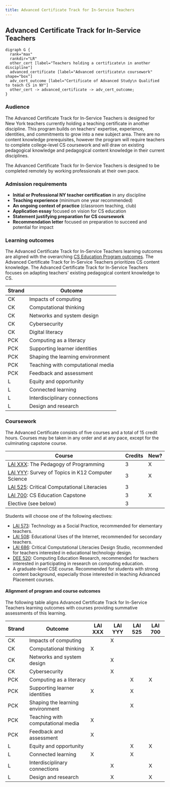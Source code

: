 ```yaml
---
title: Advanced Certificate Track for In-Service Teachers
---
```


## Advanced Certificate Track for In-Service Teachers

```{.graphviz caption="The Advanced Certificate Track for In-Service Teachers"}
digraph G {
  rank="max"
  rankdir="LR"
  other_cert [label="Teachers holding a certificate\n in another discipline"]
  advanced_certificate [label="Advanced certificate\n coursework" shape="box"]
  adv_cert_outcome [label="Certificate of Advanced Study\n Qualified to teach CS in NY"]
  other_cert -> advanced_certificate -> adv_cert_outcome;
}
```
### Audience

The Advanced Certificate Track for In-Service Teachers is designed for New York teachers currently holding 
a teaching certificate in another discipline. 
This program builds on teachers’ expertise, experience, identities, and 
commitments to grow into a new subject area. There are no content knowledge 
prerequisites, however the program will require teachers to complete college-level 
CS coursework and will draw on existing pedagogical knowledge and 
pedagogical content knowledge in their current disciplines.

The Advanced Certificate Track for In-Service Teachers is designed to be completed remotely by working 
professionals at their own pace. 

### Admission requirements

- **Initial or Professional NY teacher certification** in any discipline
- **Teaching experience** (minimum one year recommended)
- **An ongoing context of practice** (classroom teaching, club) 
- **Application essay** focused on vision for CS education
- **Statement justifying preparation for CS coursework**
- **Recommendation letter** focused on preparation to succeed and potential for impact

### Learning outcomes

The Advanced Certificate Track for In-Service Teachers learning outcomes are aligned with the overarching 
[CS Education Program outcomes](#program-outcomes).
The Advanced Certificate Track for In-Service Teachers prioritizes CS content knowledge.
The Advanced Certificate Track for In-Service Teachers focuses on adapting teachers' 
existing pedagogical content knowledge to CS.

| Strand | Outcome                               |
| ------ | ------------------------------------- |
| CK     | Impacts of computing                  |
| CK     | Computational thinking                |
| CK     | Networks and system design            |
| CK     | Cybersecurity                         |
| CK     | Digital literacy                      |
| PCK    | Computing as a literacy               |
| PCK    | Supporting learner identities         |
| PCK    | Shaping the learning environment      |
| PCK    | Teaching with computational media     |
| PCK    | Feedback and assessment               |
| L      | Equity and opportunity                |
| L      | Connected learning                    |
| L      | Interdisciplinary connections         |
| L      | Design and research                   |

### Coursework

The Advanced Certificate consists of five courses and a total of 15 credit hours. 
Courses may be taken in any order and at any pace, except for the culminating capstone
course.

| Course                                                        | Credits | New? |
|---------------------------------------------------------------|---------|------|
| [LAI XXX](#lai-XXX): The Pedagogy of Programming              | 3       | X    |
| [LAI YYY](#lai-YYY): Survey of Topics in K12 Computer Science | 3       | X    |
| [LAI 525](#lai-525): Critical Computational Literacies        | 3       |      |
| [LAI 700](#lai-700): CS Education Capstone                    | 3       | X    |
| Elective (see below)                                          | 3       |      |

Students will choose one of the following electives:

- [LAI 573](#lai-573): Technology as a Social Practice, recommended for elementary teachers.
- [LAI 508](#lai-508): Educational Uses of the Internet, recommended for secondary teachers.
- [LAI 686](#lai-686): Critical Computational Literacies Design Studio, recommended for 
  teachers interested in educational technology design.
- [DEE 520](#dee-520): Computing Education Research, recommended for teachers interested in 
  participating in research on computing education.
- A graduate-level CSE course. Recommended for students with strong content background, especially 
  those interested in teaching Advanced Placement courses.

#### Alignment of program and course outcomes

The following table aligns Advanced Certificate Track for In-Service Teachers learning outcomes with courses 
providing summative assessments of this learning.

| Strand | Outcome                               | LAI XXX   | LAI YYY   | LAI 525   | LAI 700   |
| ------ | ------------------------------------- | --------- | --------- | --------- | --------- |
| CK     | Impacts of computing                  |           | X         |           |           |
| CK     | Computational thinking                | X         |           |           |           |
| CK     | Networks and system design            |           | X         |           |           |
| CK     | Cybersecurity                         |           | X         |           |           |
| PCK    | Computing as a literacy               |           |           | X         | X         |
| PCK    | Supporting learner identities         | X         |           | X         |           |
| PCK    | Shaping the learning environment      |           |           | X         |           |
| PCK    | Teaching with computational media     | X         |           |           |           |
| PCK    | Feedback and assessment               | X         |           |           |           |
| L      | Equity and opportunity                |           |           | X         | X         |
| L      | Connected learning                    | X         |           | X         |           |
| L      | Interdisciplinary connections         |           | X         |           | X         |
| L      | Design and research                   |           | X         |           | X         |
